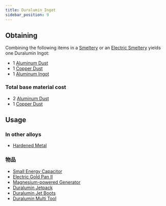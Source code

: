 ```yaml
---
title: Duralumin Ingot
sidebar_position: 9
---
```


## Obtaining

Combining the following items in a [Smeltery](Smeltery) or an [Electric Smeltery](Electric-Smeltery) yields one Duralumin Ingot:

* 1 [Aluminum Dust](Aluminum-Dust)
* 1 [Copper Dust](Copper-Dust)
* 1 [Aluminum Ingot](Aluminum-Ingot)

### Total base material cost

* 2 [Aluminum Dust](Aluminum-Dust)
* 1 [Copper Dust](Copper-Dust)

## Usage

### In other alloys

* [Hardened Metal](Hardened-Metal)

### 物品

* [Small Energy Capacitor](Energy-Capacitors)
* [Electric Gold Pan II](Electric-Gold-Pan)
* [Magnesium-powered Generator](Magnesium-powered-Generator)
* [Duralumin Jetpack](Jetpacks)
* [Duralumin Jet Boots](Jet-Boots)
* [Duralumin Multi Tool](Multi-Tools)
